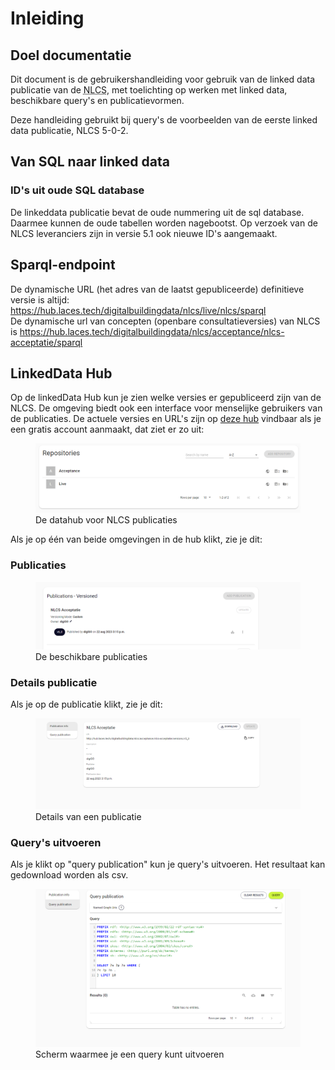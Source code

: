 # Inleiding

## Doel documentatie
Dit document is de gebruikershandleiding voor gebruik van de linked data publicatie van de <abbr title="Nederlandse CAD-standaard">NLCS</abbr>, met toelichting op werken met linked data, beschikbare query's en publicatievormen.

Deze handleiding gebruikt bij query's de voorbeelden van de eerste linked data publicatie, NLCS 5-0-2.


## Van SQL naar linked data

### ID's uit oude SQL database 
De linkeddata publicatie bevat de oude nummering uit de sql database. Daarmee kunnen de oude tabellen worden nagebootst.
Op verzoek van de NLCS leveranciers zijn in versie 5.1 ook nieuwe ID's aangemaakt.


## Sparql-endpoint
De dynamische URL (het adres van de laatst gepubliceerde) definitieve versie is altijd: https://hub.laces.tech/digitalbuildingdata/nlcs/live/nlcs/sparql
<br>
De dynamische url van concepten (openbare consultatieversies) van NLCS is https://hub.laces.tech/digitalbuildingdata/nlcs/acceptance/nlcs-acceptatie/sparql 



## LinkedData Hub
Op de linkedData Hub kun je zien welke versies er gepubliceerd zijn van de NLCS. De omgeving biedt ook een interface voor menselijke gebruikers van de publicaties. 
De actuele versies en URL's zijn op [deze hub](https://hub.laces.tech/digitalbuildingdata/nlcs) vindbaar als je een gratis account aanmaakt, dat ziet er zo uit:

<figure>
<img src="../media/hub.PNG" alt="Visuele weergave van de HUB-omgeving waar je door publicaties kunt browsen.">
<figcaption>De datahub voor NLCS publicaties</caption>
</figure>


Als je op één van beide omgevingen in de hub klikt, zie je dit:

### Publicaties

<figure>
<img src="../media/publication.PNG" alt="Visuele weergave van een overzicht van publicaties in de datahub voor NLCS">
<figcaption>De beschikbare publicaties</caption>
</figure>



### Details publicatie
Als je op de publicatie klikt, zie je dit:

<figure>
<img src="../media/publicationdetails.PNG" alt="Visuele weergave van de details van een publicatie in de datahub voor NLCS">
<figcaption>Details van een publicatie</caption>
</figure>

### Query's uitvoeren
Als je klikt op "query publication" kun je query's uitvoeren. Het resultaat kan gedownload worden als csv.


<figure>
<img src="../media/querien.PNG" alt="Visuele weergave van de omgeving waarin je queries kunt uitvoeren op de publicatie">
<figcaption>Scherm waarmee je een query kunt uitvoeren</caption>
</figure>





